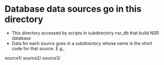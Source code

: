 # Database data sources go in this directory

* This directory accessed by scripts in subdirectory nsr_db that build NSR database
* Data for each source goes in a subdirectory whose name is the short code for that source. E.g., 

source1/
source2/
source3/